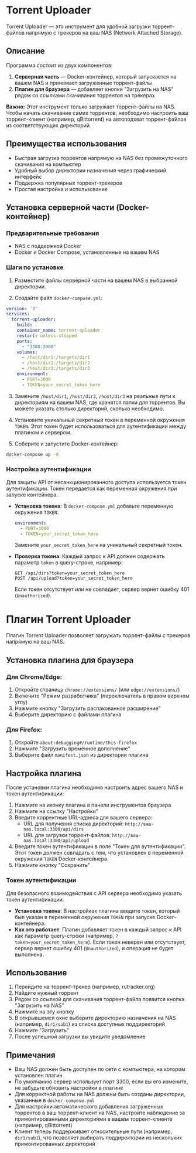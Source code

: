 # Torrent Uploader

Torrent Uploader — это инструмент для удобной загрузки торрент-файлов напрямую с трекеров на ваш NAS (Network Attached Storage).

## Описание

Программа состоит из двух компонентов:
1. **Серверная часть** — Docker-контейнер, который запускается на вашем NAS и принимает загруженные торрент-файлы
2. **Плагин для браузера** — добавляет кнопки "Загрузить на NAS" рядом со ссылками скачивания торрентов на трекерах

**Важно:** Этот инструмент только загружает торрент-файлы на NAS. Чтобы начать скачивание самих торрентов, необходимо настроить ваш торрент-клиент (например, qBittorrent) на автоподхват торрент-файлов из соответствующих директорий.

## Преимущества использования

- Быстрая загрузка торрентов напрямую на NAS без промежуточного скачивания на компьютер
- Удобный выбор директории назначения через графический интерфейс
- Поддержка популярных торрент-трекеров
- Простая настройка и использование

## Установка серверной части (Docker-контейнер)

### Предварительные требования
- NAS с поддержкой Docker
- Docker и Docker Compose, установленные на вашем NAS

### Шаги по установке

1. Разместите файлы серверной части на вашем NAS в выбранной директории.

2. Создайте файл `docker-compose.yml`:

```yaml
version: '3'
services:
  torrent-uploader:
    build: .
    container_name: torrent-uploader
    restart: unless-stopped
    ports:
      - "3300:3000"
    volumes:
      - /host/dir1:/targets/dir1
      - /host/dir2:/targets/dir2
      - /host/dir3:/targets/dir3
    environment:
      - PORT=3000
      - TOKEN=your_secret_token_here
```

3. Замените `/host/dir1`, `/host/dir2`, `/host/dir3` на реальные пути к директориям на вашем NAS, где хранятся папки для торрентов. Вы можете указать столько директорий, сколько необходимо.

4. Установите уникальный секретный токен в переменной окружения `TOKEN`. Этот токен будет использоваться для аутентификации между плагином и сервером.

5. Соберите и запустите Docker-контейнер:

```bash
docker-compose up -d
```

### Настройка аутентификации

Для защиты API от несанкционированного доступа используется токен аутентификации. Токен передается как переменная окружения при запуске контейнера.

- **Установка токена**: В `docker-compose.yml` добавьте переменную окружения `TOKEN`:
  ```yaml
  environment:
    - PORT=3000
    - TOKEN=your_secret_token_here
  ```
  Замените `your_secret_token_here` на уникальный секретный токен.

- **Проверка токена**: Каждый запрос к API должен содержать параметр `token` в query-строке, например:
  ```
  GET /api/dirs?token=your_secret_token_here
  POST /api/upload?token=your_secret_token_here
  ```
  Если токен отсутствует или не совпадает, сервер вернет ошибку 401 (`Unauthorized`).

# Плагин Torrent Uploader

Плагин Torrent Uploader позволяет загружать торрент-файлы с трекеров напрямую на ваш NAS.

## Установка плагина для браузера

### Для Chrome/Edge:

1. Откройте страницу `chrome://extensions/` (или `edge://extensions/`)
2. Включите "Режим разработчика" (переключатель в правом верхнем углу)
3. Нажмите кнопку "Загрузить распакованное расширение"
4. Выберите директорию с файлами плагина

### Для Firefox:

1. Откройте `about:debugging#/runtime/this-firefox`
2. Нажмите "Загрузить временное дополнение"
3. Выберите файл `manifest.json` из директории плагина

## Настройка плагина

После установки плагина необходимо настроить адрес вашего NAS и токен аутентификации:

1. Нажмите на иконку плагина в панели инструментов браузера
2. Нажмите на ссылку "Настройки"
3. Введите корректные URL-адреса для вашего сервера:
   - URL для получения списка директорий: `http://ваш-nas.local:3300/api/dirs`
   - URL для загрузки торрент-файлов: `http://ваш-nas.local:3300/api/upload`
4. Введите токен аутентификации в поле "Токен для аутентификации". Этот токен должен совпадать с тем, что установлен в переменной окружения `TOKEN` Docker-контейнера.
5. Нажмите кнопку "Сохранить"

### Токен аутентификации

Для безопасного взаимодействия с API сервера необходимо указать токен аутентификации.

- **Установка токена**: В настройках плагина введите токен, который был указан в переменной окружения `TOKEN` при запуске Docker-контейнера.
- **Как это работает**: Плагин добавляет токен в каждый запрос к API как параметр query-строки (например, `?token=your_secret_token_here`). Если токен неверен или отсутствует, сервер вернет ошибку 401 (`Unauthorized`), и операция не будет выполнена.

## Использование

1. Перейдите на торрент-трекер (например, rutracker.org)
2. Найдите нужный торрент
3. Рядом со ссылкой для скачивания торрент-файла появится кнопка "Загрузить на NAS"
4. Нажмите на эту кнопку
5. В открывшемся окне выберите директорию назначения на NAS (например, `dir1/sub1`) из списка доступных поддиректорий
6. Нажмите "Загрузить"
7. После успешной загрузки вы увидите уведомление

## Примечания

- Ваш NAS должен быть доступен по сети с компьютера, на котором установлен плагин
- По умолчанию сервер использует порт 3300, если вы его измените, не забудьте обновить настройки в плагине
- Для корректной работы на NAS должны быть созданы директории, указанные в `docker-compose.yml`
- Для настройки автоматического добавления загруженных торрентов в ваш торрент-клиент на NAS, настройте наблюдение за примонтированными директориями в вашем торрент-клиенте (например, qBittorrent)
- Клиент теперь поддерживает относительные пути (например, `dir1/sub1`), что позволяет выбирать поддиректории из нескольких примонтированных директорий